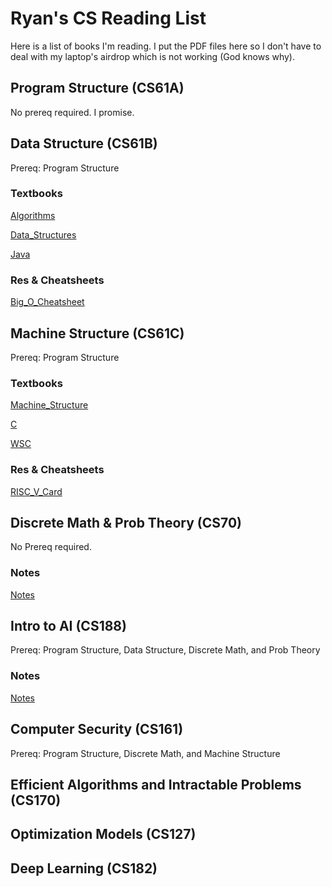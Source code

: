# Ryan's CS Reading List

Here is a list of books I'm reading. I put the PDF files here so I don't have to deal with my laptop's airdrop which is not working (God knows why).

## Program Structure (CS61A)
No prereq required. I promise.

## Data Structure (CS61B)
Prereq: Program Structure

### Textbooks
[Algorithms](/cs61b/Algorithms%2C%204th%20Edition%20Essential%20Information%20about%20Algorithms%20and%20Data%20Structures%20by%20Robert%20Sedgewick%2C%20Kevin%20Wayne%20(z-lib.org).pdf)

[Data_Structures](/cs61b/data-structures.pdf)

[Java](/cs61b/java.pdf)

### Res & Cheatsheets
[Big_O_Cheatsheet](/cs61b/big-o-cheatsheet%202.pdf)

## Machine Structure (CS61C)
Prereq: Program Structure

### Textbooks
[Machine_Structure](/cs61c/Computer%20Organization%20and%20Design%20The%20Hardware%20Software%20Interface%20%5BRISC-V%20Edition%5D%20by%20David%20A.%20Patterson%2C%20John%20L.%20Hennessy%20(z-lib.org).pdf)

[C](/cs61c/The%20C%20Programming%20Language%20by%20Brian%20Kernighan%20and%20Dennis%20Ritchie%20(z-lib.org).pdf)

[WSC](/cs61c/WSCBarrosoHolzle.pdf)

### Res & Cheatsheets
[RISC_V_Card](/cs61c/riscvcard.pdf)

## Discrete Math & Prob Theory (CS70)
No Prereq required.

### Notes
[Notes](/cs70/CS70%20Fa21%20Notes%20copy.pdf)

## Intro to AI (CS188)
Prereq: Program Structure, Data Structure, Discrete Math, and Prob Theory

### Notes
[Notes](/cs188/CS188-Sp22.pdf)

## Computer Security (CS161)
Prereq: Program Structure, Discrete Math, and Machine Structure

## Efficient Algorithms and Intractable Problems (CS170)

## Optimization Models (CS127)

## Deep Learning (CS182)




